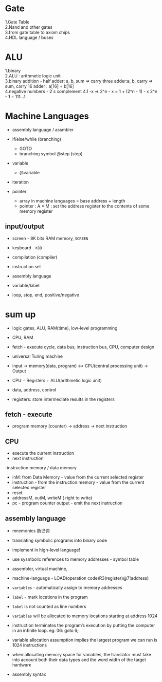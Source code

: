 # Gate
1.Gate Table  
2.Nand and other gates  
3.from gate table to axiom chips  
4.HDL language / buses

# ALU
1.binary  
2.ALU : arithmetic logic unit  
3.binary addition - 
half adder: a, b, sum => carry
three adder:a, b, carry => sum, carry
16 adder : a[16] + b[16]  
4.negative numbers - 2`s complement
4.1 -x => 2^n - x = 1 + (2^n - 1) - x
2^n - 1 = 111...1

# Machine Languages
- assembly language / assmbler
- if/else/while (branching)
    - GOTO
    - branching symbol @step (step)
- variable
    - @variable

- iteration

- pointer
    - array in machine languages = base address + length
    - pointer : A = M : set the address register to the contents of some memory register

## input/output
- screen - 8K bits RAM memory, `SCREEN`
- keyboard - `KBD`
- compilation (compiler)

- instruction set
- assembly language

- variable/label
- loop, stop, end, positive/negative 


# sum up
- logic gates, ALU, RAM(time), low-level programming
- CPU, RAM
- fetch - execute cycle, data bus, instruction bus, CPU, computer design

- universal Turing machine

- input -> memory(data, program) <-> CPU(central processing unit)
 -> Output

- CPU = Registers + ALU(arithmetic logic unit)
- data, address, control
- registers: store intermediate results in the registers



## fetch - execute

- program memory (counter) -> address -> next instruction

## CPU
- execute the current instruction
- next instruction

-instruction memory / data memory
- inM: from Data Memory - value from the current selected register
- instruction - from the instruction memory - value from the current selected register
- reset
- addressM, outM, writeM ( right to write)
- pc - program counter output - emit the next instruction


## assembly language
- mnemonics 助记词
- translating symbolic programs into binary code
- implement in high-level language!

- use sysmbolic references to memory addresses - symbol table
- assembler, virtual machine, 
- machine-language - LOAD(operation code)R3(register)@7(address)

- `variables` - automatically assign to memory addresses
- `label` - mark locations in the program
- `label` is not counted as line numbers

- `variables` will be allocated to memory locations starting at address 1024

- instruction terminates the program’s execution by putting the computer in an infinite loop. eg: 06: goto 6;

- variable allocation assumption implies the largest program we can run is 1024 instructions
- when allocating memory space for variables, the translator must take into account both their data types and the word width of the target hardware
- assembly syntax




